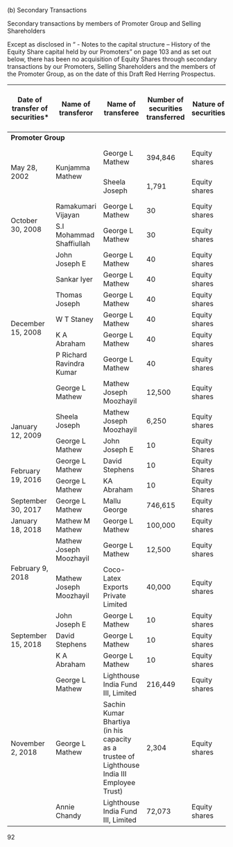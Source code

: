 (b) Secondary Transactions

Secondary transactions by members of Promoter Group and Selling Shareholders

Except as disclosed in “ - Notes to the capital structure – History of the Equity Share capital held by our Promoters” on page 103 and as set out below, there has been no acquisition of Equity Shares through secondary transactions by our Promoters, Selling Shareholders and the members of the Promoter Group, as on the date of this Draft Red Herring Prospectus.

<table><thead><tr><th>Date of transfer of securities*</th><th>Name of transferor</th><th>Name of transferee</th><th>Number of securities transferred</th><th>Nature of securities</th><th>Nature of consideration</th><th>Face value per security (in ₹)</th><th>Transfer price per security (in ₹)</th></tr></thead><tbody><tr><td colspan="8"><strong>Promoter Group</strong></td></tr><tr><td rowspan="2">May 28, 2002</td><td rowspan="2">Kunjamma Mathew</td><td>George L Mathew</td><td>394,846</td><td>Equity shares</td><td>Transfer by way of transmission</td><td>10</td><td>N.A.</td></tr><tr><td>Sheela Joseph</td><td>1,791</td><td>Equity shares</td><td>Transfer by way of transmission</td><td>10</td><td>N.A.</td></tr><tr><td rowspan="2">October 30, 2008</td><td>Ramakumari Vijayan</td><td>George L Mathew</td><td>30</td><td>Equity shares</td><td>Cash</td><td>10</td><td>10</td></tr><tr><td>S.I Mohammad Shaffiullah</td><td>George L Mathew</td><td>30</td><td>Equity shares</td><td>Cash</td><td>10</td><td>10</td></tr><tr><td rowspan="7">December 15, 2008</td><td>John Joseph E</td><td>George L Mathew</td><td>40</td><td>Equity shares</td><td>Cash</td><td>10</td><td>10</td></tr><tr><td>Sankar Iyer</td><td>George L Mathew</td><td>40</td><td>Equity shares</td><td>Cash</td><td>10</td><td>10</td></tr><tr><td>Thomas Joseph</td><td>George L Mathew</td><td>40</td><td>Equity shares</td><td>Cash</td><td>10</td><td>10</td></tr><tr><td>W T Staney</td><td>George L Mathew</td><td>40</td><td>Equity shares</td><td>Cash</td><td>10</td><td>10</td></tr><tr><td>K A Abraham</td><td>George L Mathew</td><td>40</td><td>Equity shares</td><td>Cash</td><td>10</td><td>10</td></tr><tr><td>P Richard Ravindra Kumar</td><td>George L Mathew</td><td>40</td><td>Equity shares</td><td>Cash</td><td>10</td><td>10</td></tr><tr><td>George L Mathew</td><td>Mathew Joseph Moozhayil</td><td>12,500</td><td>Equity shares</td><td>Cash</td><td>10</td><td>100</td></tr><tr><td rowspan="2">January 12, 2009</td><td>Sheela Joseph</td><td>Mathew Joseph Moozhayil</td><td>6,250</td><td>Equity shares</td><td>Cash</td><td>10</td><td>100</td></tr><tr><td>George L Mathew</td><td>John Joseph E</td><td>10</td><td>Equity Shares</td><td>Cash</td><td>10</td><td>10</td></tr><tr><td rowspan="2">February 19, 2016</td><td>George L Mathew</td><td>David Stephens</td><td>10</td><td>Equity Shares</td><td>Cash</td><td>10</td><td>10</td></tr><tr><td>George L Mathew</td><td>KA Abraham</td><td>10</td><td>Equity Shares</td><td>Cash</td><td>10</td><td>10</td></tr><tr><td>September 30, 2017</td><td>George L Mathew</td><td>Mallu George</td><td>746,615</td><td>Equity shares</td><td>Transfer by way of gift</td><td>10</td><td>N.A.</td></tr><tr><td>January 18, 2018</td><td>Mathew M Mathew</td><td>George L Mathew</td><td>100,000</td><td>Equity shares</td><td>Cash</td><td>10</td><td>314.25</td></tr><tr><td rowspan="2">February 9, 2018</td><td>Mathew Joseph Moozhayil</td><td>George L Mathew</td><td>12,500</td><td>Equity shares</td><td>Cash</td><td>10</td><td>314.00</td></tr><tr><td>Mathew Joseph Moozhayil</td><td>Coco-Latex Exports Private Limited</td><td>40,000</td><td>Equity shares</td><td>Cash</td><td>10</td><td>313.75</td></tr><tr><td rowspan="3">September 15, 2018</td><td>John Joseph E</td><td>George L Mathew</td><td>10</td><td>Equity shares</td><td>Cash</td><td>10</td><td>1,200</td></tr><tr><td>David Stephens</td><td>George L Mathew</td><td>10</td><td>Equity shares</td><td>Cash</td><td>10</td><td>1,200</td></tr><tr><td>K A Abraham</td><td>George L Mathew</td><td>10</td><td>Equity shares</td><td>Cash</td><td>10</td><td>1,200</td></tr><tr><td rowspan="3">November 2, 2018</td><td>George L Mathew</td><td>Lighthouse India Fund III, Limited</td><td>216,449</td><td>Equity shares</td><td>Cash</td><td>10</td><td>1,267.27</td></tr><tr><td>George L Mathew</td><td>Sachin Kumar Bhartiya (in his capacity as a trustee of Lighthouse India III Employee Trust)</td><td>2,304</td><td>Equity shares</td><td>Cash</td><td>10</td><td>1,267.27</td></tr><tr><td>Annie Chandy</td><td>Lighthouse India Fund III, Limited</td><td>72,073</td><td>Equity shares</td><td>Cash</td><td>10</td><td>1,267.27</td></tr></tbody></table>

92